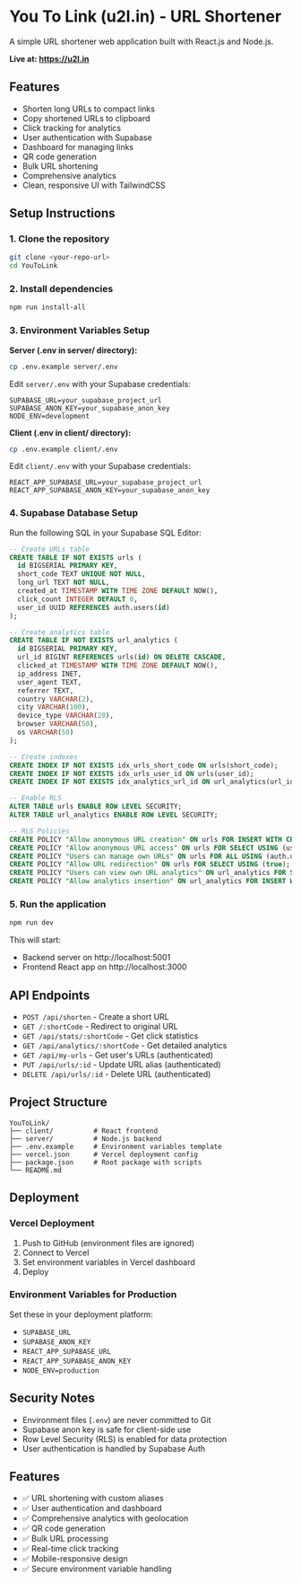 # You To Link (u2l.in) - URL Shortener

A simple URL shortener web application built with React.js and Node.js.

**Live at: https://u2l.in**

## Features

- Shorten long URLs to compact links
- Copy shortened URLs to clipboard
- Click tracking for analytics
- User authentication with Supabase
- Dashboard for managing links
- QR code generation
- Bulk URL shortening
- Comprehensive analytics
- Clean, responsive UI with TailwindCSS

## Setup Instructions

### 1. Clone the repository
```bash
git clone <your-repo-url>
cd YouToLink
```

### 2. Install dependencies
```bash
npm run install-all
```

### 3. Environment Variables Setup

**Server (.env in server/ directory):**
```bash
cp .env.example server/.env
```
Edit `server/.env` with your Supabase credentials:
```
SUPABASE_URL=your_supabase_project_url
SUPABASE_ANON_KEY=your_supabase_anon_key
NODE_ENV=development
```

**Client (.env in client/ directory):**
```bash
cp .env.example client/.env
```
Edit `client/.env` with your Supabase credentials:
```
REACT_APP_SUPABASE_URL=your_supabase_project_url
REACT_APP_SUPABASE_ANON_KEY=your_supabase_anon_key
```

### 4. Supabase Database Setup

Run the following SQL in your Supabase SQL Editor:

```sql
-- Create URLs table
CREATE TABLE IF NOT EXISTS urls (
  id BIGSERIAL PRIMARY KEY,
  short_code TEXT UNIQUE NOT NULL,
  long_url TEXT NOT NULL,
  created_at TIMESTAMP WITH TIME ZONE DEFAULT NOW(),
  click_count INTEGER DEFAULT 0,
  user_id UUID REFERENCES auth.users(id)
);

-- Create analytics table
CREATE TABLE IF NOT EXISTS url_analytics (
  id BIGSERIAL PRIMARY KEY,
  url_id BIGINT REFERENCES urls(id) ON DELETE CASCADE,
  clicked_at TIMESTAMP WITH TIME ZONE DEFAULT NOW(),
  ip_address INET,
  user_agent TEXT,
  referrer TEXT,
  country VARCHAR(2),
  city VARCHAR(100),
  device_type VARCHAR(20),
  browser VARCHAR(50),
  os VARCHAR(50)
);

-- Create indexes
CREATE INDEX IF NOT EXISTS idx_urls_short_code ON urls(short_code);
CREATE INDEX IF NOT EXISTS idx_urls_user_id ON urls(user_id);
CREATE INDEX IF NOT EXISTS idx_analytics_url_id ON url_analytics(url_id);

-- Enable RLS
ALTER TABLE urls ENABLE ROW LEVEL SECURITY;
ALTER TABLE url_analytics ENABLE ROW LEVEL SECURITY;

-- RLS Policies
CREATE POLICY "Allow anonymous URL creation" ON urls FOR INSERT WITH CHECK (user_id IS NULL);
CREATE POLICY "Allow anonymous URL access" ON urls FOR SELECT USING (user_id IS NULL);
CREATE POLICY "Users can manage own URLs" ON urls FOR ALL USING (auth.uid() = user_id) WITH CHECK (auth.uid() = user_id);
CREATE POLICY "Allow URL redirection" ON urls FOR SELECT USING (true);
CREATE POLICY "Users can view own URL analytics" ON url_analytics FOR SELECT USING (url_id IN (SELECT id FROM urls WHERE user_id = auth.uid()));
CREATE POLICY "Allow analytics insertion" ON url_analytics FOR INSERT WITH CHECK (true);
```

### 5. Run the application
```bash
npm run dev
```

This will start:
- Backend server on http://localhost:5001
- Frontend React app on http://localhost:3000

## API Endpoints

- `POST /api/shorten` - Create a short URL
- `GET /:shortCode` - Redirect to original URL
- `GET /api/stats/:shortCode` - Get click statistics
- `GET /api/analytics/:shortCode` - Get detailed analytics
- `GET /api/my-urls` - Get user's URLs (authenticated)
- `PUT /api/urls/:id` - Update URL alias (authenticated)
- `DELETE /api/urls/:id` - Delete URL (authenticated)

## Project Structure

```
YouToLink/
├── client/          # React frontend
├── server/          # Node.js backend
├── .env.example     # Environment variables template
├── vercel.json      # Vercel deployment config
├── package.json     # Root package with scripts
└── README.md
```

## Deployment

### Vercel Deployment
1. Push to GitHub (environment files are ignored)
2. Connect to Vercel
3. Set environment variables in Vercel dashboard
4. Deploy

### Environment Variables for Production
Set these in your deployment platform:
- `SUPABASE_URL`
- `SUPABASE_ANON_KEY`
- `REACT_APP_SUPABASE_URL`
- `REACT_APP_SUPABASE_ANON_KEY`
- `NODE_ENV=production`

## Security Notes

- Environment files (`.env`) are never committed to Git
- Supabase anon key is safe for client-side use
- Row Level Security (RLS) is enabled for data protection
- User authentication is handled by Supabase Auth

## Features

- ✅ URL shortening with custom aliases
- ✅ User authentication and dashboard
- ✅ Comprehensive analytics with geolocation
- ✅ QR code generation
- ✅ Bulk URL processing
- ✅ Real-time click tracking
- ✅ Mobile-responsive design
- ✅ Secure environment variable handling

